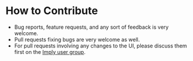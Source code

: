 # How to Contribute

- Bug reports, feature requests, and any sort of feedback is very welcome.
- Pull requests fixing bugs are very welcome as well.
- For pull requests involving any changes to the UI, please discuss them first on the [Imply user group](https://groups.google.com/forum/?utm_medium=email&utm_source=footer#!forum/imply-user-group).
